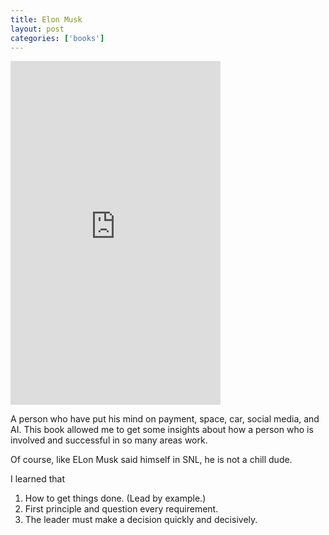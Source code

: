 ```yaml
---
title: Elon Musk
layout: post
categories: ['books']
---
```

<iframe type="text/html" sandbox="allow-scripts allow-same-origin allow-popups" width="336" height="550" frameborder="0" allowfullscreen style="max-width:100%" src="https://read.amazon.com/kp/card?asin=B0BW9TRGKV&preview=inline&linkCode=kpe&ref_=cm_sw_r_kb_dp_ZAMP22AXZBWGFZPDSQXY" ></iframe>

A person who have put his mind on payment, space, car, social media, and AI. This book allowed me to get some insights about how a person who is involved and successful in so many areas work. 

Of course, like ELon Musk said himself in SNL, he is not a chill dude. 

I learned that

1. How to get things done. (Lead by example.)
2. First principle and question every requirement. 
3. The leader must make a decision quickly and decisively. 